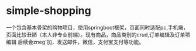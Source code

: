 # simple-shopping
一个包含基本骨架的购物项目，使用springboot框架，页面同时适配pc,手机端，页面比较丑陋（本人非专业前端）。现有商品，商品类别的crud,订单编辑及订单项编辑
后续会zneg'加，发送邮件，微信，支付宝支付等功能。
